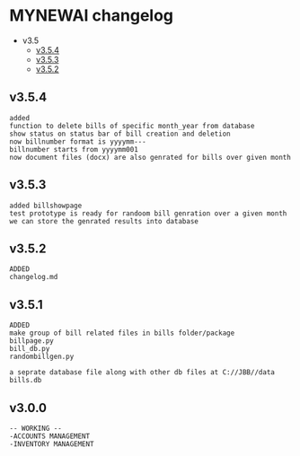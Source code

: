 # MYNEWAI changelog
* v3.5
    * [v3.5.4](#v3.5.4)
    * [v3.5.3](#v3.5.4)
    * [v3.5.2](#v3.5.2)

## v3.5.4
    added
    function to delete bills of specific month_year from database
    show status on status bar of bill creation and deletion
    now billnumber format is yyyymm---
    billnumber starts from yyyymm001
    now document files (docx) are also genrated for bills over given month

## v3.5.3
    added billshowpage
    test prototype is ready for randoom bill genration over a given month
    we can store the genrated results into database 

## v3.5.2
    ADDED
    changelog.md
    
## v3.5.1
    ADDED
    make group of bill related files in bills folder/package
    billpage.py
    bill_db.py
    randombillgen.py

    a seprate database file along with other db files at C://JBB//data
    bills.db 
    
    
    
## v3.0.0

    -- WORKING -- 
    -ACCOUNTS MANAGEMENT
    -INVENTORY MANAGEMENT
